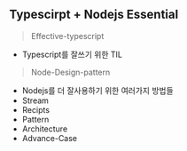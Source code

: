## Typescirpt + Nodejs Essential

> Effective-typescript

- Typescript를 잘쓰기 위한 TIL

> Node-Design-pattern

- Nodejs를 더 잘사용하기 위한 여러가지 방법들
- Stream
- Recipts
- Pattern
- Architecture
- Advance-Case
